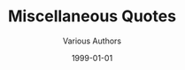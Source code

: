 ---
title: Miscellaneous Quotes
book: miscellaneous-quotes
author: Various Authors
kindle: false
spoilers: false
date: 1999-01-01
---